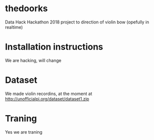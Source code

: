 # thedoorks
Data Hack Hackathon 2018 project to direction of violin bow (opefully in realtime)



# Installation instructions
We are hacking, will change

# Dataset

We made violin recordins, at the moment at http://unofficialpi.org/dataset/dataset1.zip


# Traning
Yes we are traning

